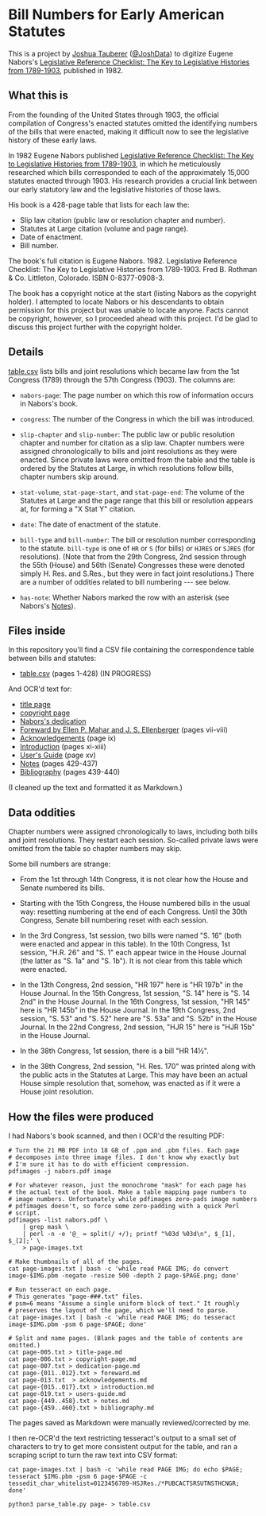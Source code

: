 Bill Numbers for Early American Statutes
========================================

This is a project by [Joshua Tauberer](http://razor.occams.info) ([@JoshData](https://www.github.com/JoshData)) to digitize Eugene Nabors's [Legislative Reference Checklist: The Key to Legislative Histories from 1789-1903](http://www.worldcat.org/title/legislative-reference-checklist-the-key-to-legislative-histories-from-1789-1903/oclc/8806745), published in 1982.

What this is
------------

From the founding of the United States through 1903, the official compilation of Congress's enacted statutes omitted the identifying numbers of the bills that were enacted, making it difficult now to see the legislative history of these early laws.

In 1982 Eugene Nabors published [Legislative Reference Checklist: The Key to Legislative Histories from 1789-1903](http://www.worldcat.org/title/legislative-reference-checklist-the-key-to-legislative-histories-from-1789-1903/oclc/8806745), in which he meticulously researched which bills corresponded to each of the approximately 15,000 statutes enacted through 1903. His research provides a crucial link between our early statutory law and the legislative histories of those laws.

His book is a 428-page table that lists for each law the:

* Slip law citation (public law or resolution chapter and number).
* Statutes at Large citation (volume and page range).
* Date of enactment.
* Bill number.

The book's full citation is Eugene Nabors. 1982. Legislative Reference Checklist: The Key to Legislative Histories from 1789-1903. Fred B. Rothman & Co. Littleton, Colorado. ISBN 0-8377-0908-3.

The book has a copyright notice at the start (listing Nabors as the copyright holder). I attempted to locate Nabors or his descendants to obtain permission for this project but was unable to locate anyone. Facts cannot be copyright, however, so I proceeded ahead with this project. I'd be glad to discuss this project further with the copyright holder.

Details
-------

[table.csv](table.csv) lists bills and joint resolutions which became law from the 1st Congress (1789) through the 57th Congress (1903). The columns are:

* `nabors-page`: The page number on which this row of information occurs in Nabors's book.

* `congress`: The number of the Congress in which the bill was introduced.

* `slip-chapter` and `slip-number`: The public law or public resolution chapter and number for citation as a slip law. Chapter numbers were assigned chronologically to bills and joint resolutions as they were enacted. Since private laws were omitted from the table and the table is ordered by the Statutes at Large, in which resolutions follow bills, chapter numbers skip around.

* `stat-volume`, `stat-page-start`, and `stat-page-end`: The volume of the Statutes at Large and the page range that this bill or resolution appears at, for forming a "X Stat Y" citation.

* `date`: The date of enactment of the statute.

* `bill-type` and `bill-number`: The bill or resolution number corresponding to the statute. `bill-type` is one of `HR` or `S` (for bills) or `HJRES` or `SJRES` (for resolutions). (Note that from the 29th Congress, 2nd session through the 55th (House) and 56th (Senate) Congresses these were denoted simply H. Res. and S.Res., but they were in fact joint resolutions.) There are a number of oddities related to bill numbering --- see below. 

* `has-note`: Whether Nabors marked the row with an asterisk (see Nabors's [Notes](pages/notes.md)).

Files inside
------------

In this repository you'll find a CSV file containing the correspondence table between bills and statutes:

* [table.csv](table.csv) (pages 1-428) (IN PROGRESS)

And OCR'd text for:

* [title page](pages/title-page.md)
* [copyright page](pages/copyright-page.md)
* [Nabors's dedication](pages/dedication-page.md)
* [Foreward by Ellen P. Mahar and J. S. Ellenberger](pages/foreward.md) (pages vii-viii)
* [Acknowledgements](pages/acknowledgements.md) (page ix)
* [Introduction](pages/introduction.md) (pages xi-xiii)
* [User's Guide](pages/users-guide.md) (page xv)
* [Notes](pages/notes.md) (pages 429-437)
* [Bibliography](pages/bibliography.md) (pages 439-440)

(I cleaned up the text and formatted it as Markdown.)

Data oddities
-------------

Chapter numbers were assigned chronologically to laws, including both bills and joint resolutions. They restart each session. So-called private laws were omitted from the table so chapter numbers may skip.

Some bill numbers are strange:

* From the 1st through 14th Congress, it is not clear how the House and Senate numbered its bills.

* Starting with the 15th Congress, the House numbered bills in the usual way: resetting numbering at the end of each Congress. Until the 30th Congress, Senate bill numbering reset with each session.

* In the 3rd Congress, 1st session, two bills were named "S. 16" (both were enacted and appear in this table). In the 10th Congress, 1st session, "H.R. 26" and "S. 1" each appear twice in the House Journal (the latter as "S. 1a" and "S. 1b"). It is not clear from this table which were enacted.

* In the 13th Congress, 2nd session, "HR 197" here is "HR 197b" in the House Journal. In the 15th Congress, 1st session, "S. 14" here is "S. 14 2nd" in the House Journal. In the 16th Congress, 1st session, "HR 145" here is "HR 145b" in the House Journal. In the 19th Congress, 2nd session, "S. 53" and "S. 52" here are "S. 53a" and "S. 52b" in the House Journal. In the 22nd Congress, 2nd session, "HJR 15" here is "HJR 15b" in the House Journal.

* In the 38th Congress, 1st session, there is a bill "HR 14½".

* In the 38th Congress, 2nd session, "H. Res. 170" was printed along with the public acts in the Statutes at Large. This may have been an actual House simple resolution that, somehow, was enacted as if it were a House joint resolution.


How the files were produced
---------------------------

I had Nabors's book scanned, and then I OCR'd the resulting PDF:

	# Turn the 21 MB PDF into 18 GB of .ppm and .pbm files. Each page
	# decomposes into three image files. I don't know why exactly but
	# I'm sure it has to do with efficient compression.
	pdfimages -j nabors.pdf image

	# For whatever reason, just the monochrome "mask" for each page has
	# the actual text of the book. Make a table mapping page numbers to
	# image numbers. Unfortunately while pdfimages zero-pads image numbers
	# pdfimages doesn't, so force some zero-padding with a quick Perl
	# script.
	pdfimages -list nabors.pdf \
		| grep mask \
		| perl -n -e '@_ = split(/ +/); printf "%03d %03d\n", $_[1], $_[2];' \
		> page-images.txt 

	# Make thumbnails of all of the pages.
	cat page-images.txt | bash -c 'while read PAGE IMG; do convert image-$IMG.pbm -negate -resize 500 -depth 2 page-$PAGE.png; done'

	# Run tesseract on each page.
	# This generates "page-###.txt" files.
	# psm=6 means "Assume a single uniform block of text." It roughly
	# preserves the layout of the page, which we'll need to parse.
	cat page-images.txt | bash -c 'while read PAGE IMG; do tesseract image-$IMG.pbm -psm 6 page-$PAGE; done'

	# Split and name pages. (Blank pages and the table of contents are omitted.)
	cat page-005.txt > title-page.md
	cat page-006.txt > copyright-page.md
	cat page-007.txt > dedication-page.md
	cat page-{011..012}.txt > foreward.md
	cat page-013.txt  > acknowledgements.md
	cat page-{015..017}.txt > introduction.md
	cat page-019.txt > users-guide.md
	cat page-{449..458}.txt > notes.md
	cat page-{459..460}.txt > bibliography.md

The pages saved as Markdown were manually reviewed/corrected by me.

I then re-OCR'd the text restricting tesseract's output to a small set of characters to try to get more consistent output for the table, and ran a scraping script to turn the raw text into CSV format:

	cat page-images.txt | bash -c 'while read PAGE IMG; do echo $PAGE; tesseract $IMG.pbm -psm 6 page-$PAGE -c tessedit_char_whitelist=0123456789-HSJRes./*PUBCACTSRSUTNSTHCNGR; done'

	python3 parse_table.py page- > table.csv

